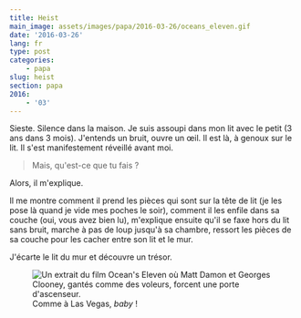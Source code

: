 ```yaml
---
title: Heist
main_image: assets/images/papa/2016-03-26/oceans_eleven.gif
date: '2016-03-26'
lang: fr
type: post
categories:
    - papa
slug: heist
section: papa
2016:
    - '03'
---
```


Sieste. Silence dans la maison. Je suis assoupi dans mon lit avec le petit (3 ans dans 3 mois). J'entends un bruit, ouvre un œil. Il est là, à genoux sur le lit. Il s'est manifestement réveillé avant moi.

> Mais, qu'est-ce que tu fais ?

Alors, il m'explique.

Il me montre comment il prend les pièces qui sont sur la tête de lit (je les pose là quand je vide mes poches le soir), comment il les enfile dans sa couche (oui, vous avez bien lu), m'explique ensuite qu'il se faxe hors du lit sans bruit, marche à pas de loup jusqu'à sa chambre, ressort les pièces de sa couche pour les cacher entre son lit et le mur.

J'écarte le lit du mur et découvre un trésor.

<figure>
  <img src="/assets/images/papa/2016-03-26/oceans_eleven.gif" alt="Un extrait du film Ocean's Eleven où Matt Damon et Georges Clooney, gantés comme des voleurs, forcent une porte d'ascenseur." />
  <figcaption>Comme à Las Vegas, <em lang="en">baby</em> !</figcaption>
</figure>
